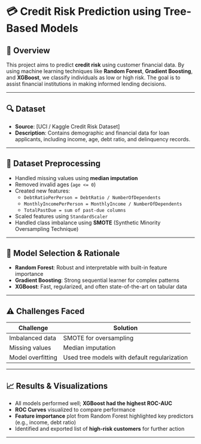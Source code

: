 # 💳 Credit Risk Prediction using Tree-Based Models

## 📌 Overview

This project aims to predict **credit risk** using customer financial data. By using machine learning techniques like **Random Forest**, **Gradient Boosting**, and **XGBoost**, we classify individuals as low or high risk. The goal is to assist financial institutions in making informed lending decisions.

---

## 🔍 Dataset

- **Source**: [UCI / Kaggle Credit Risk Dataset]
- **Description**: Contains demographic and financial data for loan applicants, including income, age, debt ratio, and delinquency records.

---

## 🧹 Dataset Preprocessing

- Handled missing values using **median imputation**
- Removed invalid ages (`age <= 0`)
- Created new features:
  - `DebtRatioPerPerson = DebtRatio / NumberOfDependents`
  - `MonthlyIncomePerPerson = MonthlyIncome / NumberOfDependents`
  - `TotalPastDue = sum of past-due columns`
- Scaled features using `StandardScaler`
- Handled class imbalance using **SMOTE** (Synthetic Minority Oversampling Technique)

---

## 🤖 Model Selection & Rationale

- **Random Forest**: Robust and interpretable with built-in feature importance
- **Gradient Boosting**: Strong sequential learner for complex patterns
- **XGBoost**: Fast, regularized, and often state-of-the-art on tabular data

---

## ⚠️ Challenges Faced

| Challenge             | Solution                        |
|----------------------|----------------------------------|
| Imbalanced data       | SMOTE for oversampling           |
| Missing values        | Median imputation                |
| Model overfitting     | Used tree models with default regularization |

---

## 📈 Results & Visualizations

- All models performed well; **XGBoost had the highest ROC-AUC**
- **ROC Curves** visualized to compare performance
- **Feature importance** plot from Random Forest highlighted key predictors (e.g., income, debt ratio)
- Identified and exported list of **high-risk customers** for further action

---
